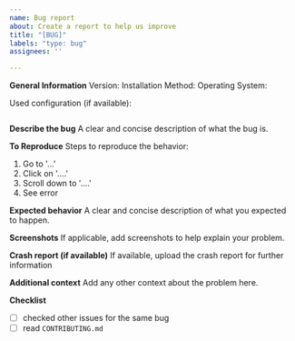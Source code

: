 ```yaml
---
name: Bug report
about: Create a report to help us improve
title: "[BUG]"
labels: "type: bug"
assignees: ''

---
```


**General Information**
Version: 
Installation Method:
Operating System:

Used configuration (if available):
```

```

**Describe the bug**
A clear and concise description of what the bug is.

**To Reproduce**
Steps to reproduce the behavior:
1. Go to '...'
2. Click on '....'
3. Scroll down to '....'
4. See error

**Expected behavior**
A clear and concise description of what you expected to happen.

**Screenshots**
If applicable, add screenshots to help explain your problem.

**Crash report (if available)**
If available, upload the crash report for further information

**Additional context**
Add any other context about the problem here.

**Checklist**
- [ ] checked other issues for the same bug
- [ ] read `CONTRIBUTING.md`
